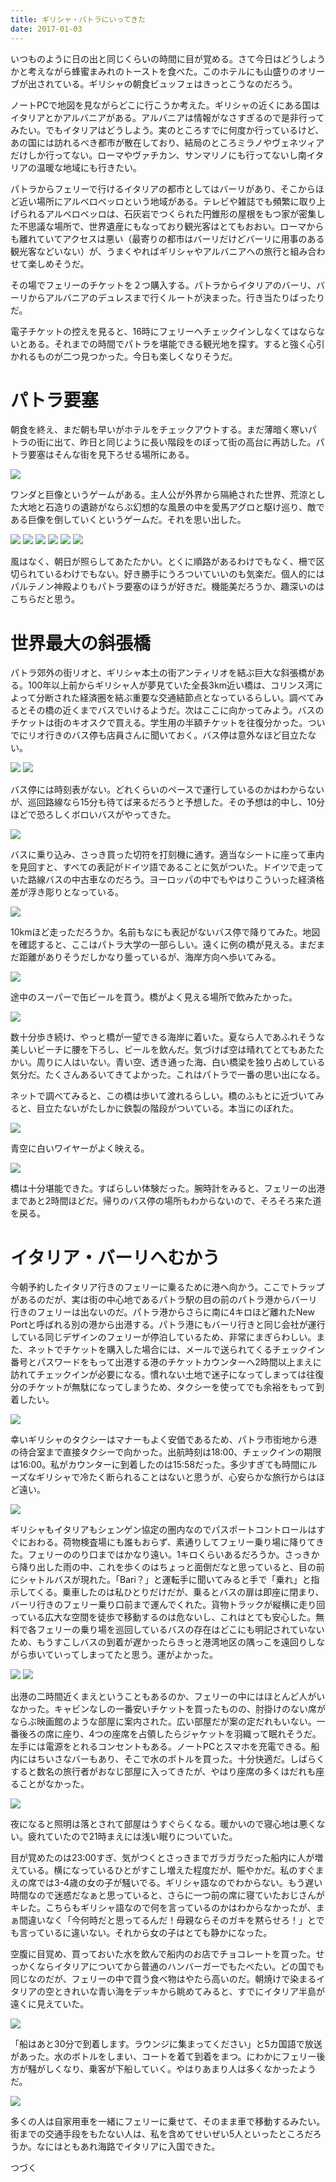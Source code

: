 ```yaml
---
title: ギリシャ・パトラにいってきた
date: 2017-01-03
---
```


いつものように日の出と同じくらいの時間に目が覚める。さて今日はどうしようかと考えながら蜂蜜まみれのトーストを食べた。このホテルにも山盛りのオリーブが出されている。ギリシャの朝食ビュッフェはきっとこうなのだろう。

ノートPCで地図を見ながらどこに行こうか考えた。ギリシャの近くにある国はイタリアとかアルバニアがある。アルバニアは情報がなさすぎるので是非行ってみたい。でもイタリアはどうしよう。実のところすでに何度か行っているけど、あの国には訪れるべき都市が散在しており、結局のところミラノやヴェネツィアだけしか行ってない。ローマやヴァチカン、サンマリノにも行ってないし南イタリアの温暖な地域にも行きたい。

パトラからフェリーで行けるイタリアの都市としてはバーリがあり、そこからほど近い場所にアルベロベッロという地域がある。テレビや雑誌でも頻繁に取り上げられるアルベロベッロは、石灰岩でつくられた円錐形の屋根をもつ家が密集した不思議な場所で、世界遺産にもなっており観光客はとてもおおい。ローマからも離れていてアクセスは悪い（最寄りの都市はバーリだけどバーリに用事のある観光客などいない）が、うまくやればギリシャやアルバニアへの旅行と組み合わせて楽しめそうだ。

その場でフェリーのチケットを２つ購入する。パトラからイタリアのバーリ、バーリからアルバニアのデュレスまで行くルートが決まった。行き当たりばったりだ。

電子チケットの控えを見ると、16時にフェリーへチェックインしなくてはならないとある。それまでの時間でパトラを堪能できる観光地を探す。すると強く心引かれるものが二つ見つかった。今日も楽しくなりそうだ。

# パトラ要塞

朝食を終え、まだ朝も早いがホテルをチェックアウトする。まだ薄暗く寒いパトラの街に出て、昨日と同じように長い階段をのぼって街の高台に再訪した。パトラ要塞はそんな街を見下ろせる場所にある。

![](https://photos.xar.sh/32133378851_233dd88b2c_h.jpg)

ワンダと巨像というゲームがある。主人公が外界から隔絶された世界、荒涼とした大地と石造りの遺跡がならぶ幻想的な風景の中を愛馬アグロと駆け巡り、敵である巨像を倒していくというゲームだ。それを思い出した。

![](https://photos.xar.sh/32214162356_2e119b2e5f_h.jpg)
![](https://photos.xar.sh/32103416332_c73273b698_h.jpg)
![](https://photos.xar.sh/32214165346_8f84941015_h.jpg)
![](https://photos.xar.sh/31442478943_b396c97722_h.jpg)
![](https://photos.xar.sh/31442483053_49416339a7_h.jpg)
![](https://photos.xar.sh/32252481825_327eb4a5b4_h.jpg)

風はなく、朝日が照らしてあたたかい。とくに順路があるわけでもなく、柵で区切られているわけでもない。好き勝手にうろついていいのも気楽だ。個人的にはパルテノン神殿よりもパトラ要塞のほうが好きだ。機能美だろうか、趣深いのはこちらだと思う。

# 世界最大の斜張橋
パトラ郊外の街リオと、ギリシャ本土の街アンティリオを結ぶ巨大な斜張橋がある。100年以上前からギリシャ人が夢見ていた全長3km近い橋は、コリンス湾によって分断された経済圏を結ぶ重要な交通結節点となっているらしい。調べてみるとその橋の近くまでバスでいけるようだ。次はここに向かってみよう。バスのチケットは街のキオスクで買える。学生用の半額チケットを往復分かった。ついでにリオ行きのバス停も店員さんに聞いておく。バス停は意外なほど目立たない。

![](https://photos.xar.sh/31442495623_72178950a7_h.jpg)
![](https://photos.xar.sh/32252567105_606dca7c4f_h.jpg)

バス停には時刻表がない。どれくらいのペースで運行しているのかはわからないが、巡回路線なら15分も待てば来るだろうと予想した。その予想は的中し、10分ほどで恐ろしくボロいバスがやってきた。

![](https://photos.xar.sh/32252567735_92bab1984f_h.jpg)

バスに乗り込み、さっき買った切符を打刻機に通す。適当なシートに座って車内を見回すと、すべての表記がドイツ語であることに気がついた。ドイツで走っていた路線バスの中古車なのだろう。ヨーロッパの中でもやはりこういった経済格差が浮き彫りとなっている。

![](https://photos.xar.sh/32252569005_96ba21108b_h.jpg)

10kmほど走っただろうか。名前もなにも表記がないバス停で降りてみた。地図を確認すると、ここはパトラ大学の一部らしい。遠くに例の橋が見える。まだまだ距離がありそうだしかなり曇っているが、海岸方向へ歩いてみる。

![](https://photos.xar.sh/32252570615_cca155c550_h.jpg)

途中のスーパーで缶ビールを買う。橋がよく見える場所で飲みたかった。

![](https://photos.xar.sh/32252575925_8f961a17bc_h.jpg)

数十分歩き続け、やっと橋が一望できる海岸に着いた。夏なら人であふれそうな美しいビーチに腰を下ろし、ビールを飲んだ。気づけば空は晴れてとてもあたたかい。周りに人はいない。青い空、透き通った海、白い橋梁を独り占めしている気分だ。たくさんあるいてきてよかった。これはパトラで一番の思い出になる。

ネットで調べてみると、この橋は歩いて渡れるらしい。橋のふもとに近づいてみると、目立たないがたしかに鉄製の階段がついている。本当にのぼれた。

![](https://photos.xar.sh/31411401664_47c2fab457_h.jpg)

青空に白いワイヤーがよく映える。

![](https://photos.xar.sh/31411403934_0dc96bb1a6_h.jpg)

橋は十分堪能できた。すばらしい体験だった。腕時計をみると、フェリーの出港まであと2時間ほどだ。帰りのバス停の場所もわからないので、そろそろ来た道を戻る。

# イタリア・バーリへむかう

今朝予約したイタリア行きのフェリーに乗るために港へ向かう。ここでトラップがあるのだが、実は街の中心地であるパトラ駅の目の前のパトラ港からバーリ行きのフェリーは出ないのだ。パトラ港からさらに南に4キロほど離れたNew Portと呼ばれる別の港から出港する。パトラ港にもバーリ行きと同じ会社が運行している同じデザインのフェリーが停泊しているため、非常にまぎらわしい。また、ネットでチケットを購入した場合には、メールで送られてくるチェックイン番号とパスワードをもって出港する港のチケットカウンターへ2時間以上まえに訪れてチェックインが必要になる。慣れない土地で迷子になってしまっては往復分のチケットが無駄になってしまうため、タクシーを使ってでも余裕をもって到着したい。

![](https://photos.xar.sh/32133489351_9d8515c42a_h.jpg)

幸いギリシャのタクシーはマナーもよく安価であるため、パトラ市街地から港の待合室まで直接タクシーで向かった。出航時刻は18:00、チェックインの期限は16:00。私がカウンターに到着したのは15:58だった。多少すぎても時間にルーズなギリシャで冷たく断られることはないと思うが、心安らかな旅行からはほど遠い。

![](https://photos.xar.sh/32133490231_a037a43f19_b.jpg)

ギリシャもイタリアもシェンゲン協定の圏内なのでパスポートコントロールはすぐにおわる。荷物検査場にも誰もおらず、素通りしてフェリー乗り場に降りてきた。フェリーののり口まではかなり遠い。1キロくらいあるだろうか。さっきから降り出した雨の中、これを歩くのはちょっと面倒だなと思っていると、目の前にシャトルバスが現れた。「Bari？」と運転手に聞いてみると手で「乗れ」と指示してくる。乗車したのは私ひとりだけだが、乗るとバスの扉は即座に閉まり、バーリ行きのフェリー乗り口前まで運んでくれた。貨物トラックが縦横に走り回っている広大な空間を徒歩で移動するのは危ないし、これはとても安心した。無料で各フェリーの乗り場を巡回しているバスの存在はどこにも明記されていないため、もうすこしバスの到着が遅かったらきっと港湾地区の隅っこを遠回りしながら歩いていってしまってたと思う。運がよかった。

![](https://photos.xar.sh/32133493501_5d96c738ee_h.jpg)
![](https://photos.xar.sh/32252648325_16ff466337_h.jpg)

出港の二時間近くまえということもあるのか、フェリーの中にはほとんど人がいなかった。キャビンなしの一番安いチケットを買ったものの、肘掛けのない席がならぶ映画館のような部屋に案内された。広い部屋だが案の定だれもいない。一番後ろの席に座り、4つの座席を占領したらジャケットを羽織って眠れそうだ。左手には電源をとれるコンセントもある。ノートPCとスマホを充電できる。船内にはちいさなバーもあり、そこで水のボトルを買った。十分快適だ。しばらくすると数名の旅行者がおなじ部屋に入ってきたが、やはり座席の多くはだれも座ることがなかった。

![](https://photos.xar.sh/32252650715_c2c90a5576_h.jpg)

夜になると照明は落とされて部屋はうすぐらくなる。暖かいので寝心地は悪くない。疲れていたので21時まえには浅い眠りについていた。

目が覚めたのは23:00すぎ、気がつくとさっきまでガラガラだった船内に人が増えている。横になっているひとがすこし増えた程度だが、賑やかだ。私のすぐまえの席では3-4歳の女の子が騒いでる。ギリシャ語なのでわからない。もう遅い時間なので迷惑だなぁと思っていると、さらに一つ前の席に寝ていたおじさんがキレた。こちらもギリシャ語なので何を言っているのかはわからなかったが、まぁ間違いなく「今何時だと思ってるんだ！母親ならそのガキを黙らせろ！」とでも言っているに違いない。それから女の子はとても静かになった。

空腹に目覚め、買っておいた水を飲んで船内のお店でチョコレートを買った。せっかくならイタリアについてから普通のハンバーガーでもたべたい。どの国でも同じなのだが、フェリーの中で買う食べ物はやたら高いのだ。朝焼けで染まるイタリアの空ときれいな青い海をデッキから眺めてみると、すでにイタリア半島が遠くに見えていた。

![](https://photos.xar.sh/32252654695_2a315e55ac_h.jpg)

「船はあと30分で到着します。ラウンジに集まってください」と5カ国語で放送があった。水のボトルをしまい、コートを着て到着をまつ。にわかにフェリー後方が騒がしくなり、乗客が下船していく。やはりあまり人は多くなかったようだ。

![](https://photos.xar.sh/32214351176_e2209a6eb1_h.jpg)

多くの人は自家用車を一緒にフェリーに乗せて、そのまま車で移動するみたい。街までの交通手段をもたない人は、私を含めてせいぜい5人といったところだろうか。なにはともあれ海路でイタリアに入国できた。

つづく
